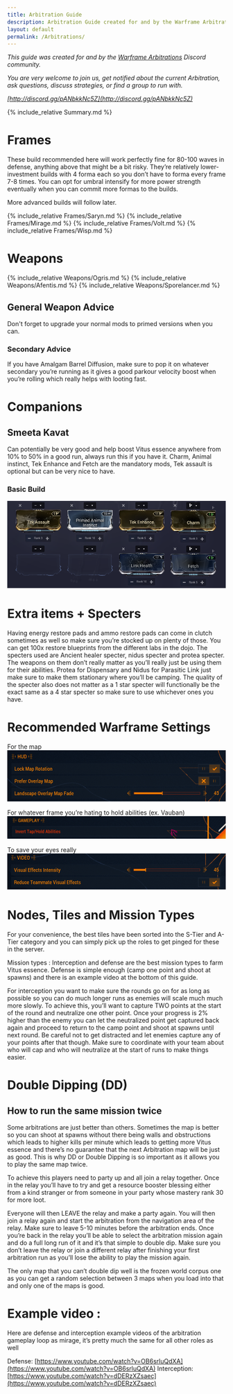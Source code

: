 ```yaml
---
title: Arbitration Guide
description: Arbitration Guide created for and by the Warframe Arbitrations community.
layout: default
permalink: /Arbitrations/
---
```


*This guide was created for and by the [Warframe Arbitrations](http://discord.gg/d2ubNDSv8a) Discord community.*

*You are very welcome to join us, get notified about the current Arbitration, ask questions, discuss strategies, or find a group to run with.*

*[http://discord.gg/pANbkkNc5Z](http://discord.gg/pANbkkNc5Z)*

{% include_relative Summary.md %}

# Frames

These build recommended here will work perfectly fine for 80-100 waves in defense, anything above that might be a bit risky. They’re relatively lower-investment builds with 4 forma each so you don’t have to forma every frame 7-8 times. You can opt for umbral intensify for more power strength eventually when you can commit more formas to the builds. 

More advanced builds will follow later.


{% include_relative Frames/Saryn.md %}
{% include_relative Frames/Mirage.md %}
{% include_relative Frames/Volt.md %}
{% include_relative Frames/Wisp.md %}

# Weapons

{% include_relative Weapons/Ogris.md %}
{% include_relative Weapons/Afentis.md %}
{% include_relative Weapons/Sporelancer.md %}

## General Weapon Advice 
Don't forget to upgrade your normal mods to primed versions when you can.

### Secondary Advice 
If you have Amalgam Barrel Diffusion, make sure to pop it on whatever secondary you’re running as it gives a good parkour velocity boost when you’re rolling which really helps with looting fast.

# Companions
## Smeeta Kavat
Can potentially be very good and help boost Vitus essence anywhere from 10% to 50% in a good run, always run this if you have it. 
Charm, Animal instinct, Tek Enhance and Fetch are the mandatory mods, Tek assault is optional but can be very nice to have.

### Basic Build
![](media/builds_smeeta_basic.png)

# Extra items + Specters
Having energy restore pads and ammo restore pads can come in clutch sometimes as well so make sure you’re stocked up on plenty of those. You can get 100x restore blueprints from the different labs in the dojo. The specters used are Ancient healer specter, nidus specter and protea specter. The weapons on them don’t really matter as you’ll really just be using them for their abilities. Protea for Dispensary and Nidus for Parasitic Link just make sure to make them stationary where you’ll be camping. The quality of the specter also does not matter as a 1 star specter will functionally be the exact same as a 4 star specter so make sure to use whichever ones you have.


# Recommended Warframe Settings
For the map
![](media/settings_map.png)

For whatever frame you’re hating to hold abilities (ex. Vauban)
![](media/settings2.png)

To save your eyes really
![](media/settings1.png)

# Nodes, Tiles and Mission Types

For your convenience, the best tiles have been sorted into the S-Tier and A-Tier category and you can simply pick up the roles to get pinged for these in the server.

Mission types : 
Interception and defense are the best mission types to farm Vitus essence. Defense is simple enough (camp one point and shoot at spawns) and there is an example video at the bottom of this guide.

For interception you want to make sure the rounds go on for as long as possible so you can do much longer runs as enemies will scale much much more slowly. To achieve this, you’ll want to capture TWO points at the start of the round and neutralize one other point. Once your progress is 2% higher than the enemy you can let the neutralized point get captured back again and proceed to return to the camp point and shoot at spawns until next round. Be careful not to get distracted and let enemies capture any of your points after that though. Make sure to coordinate with your team about who will cap and who will neutralize at the start of runs to make things easier.

# Double Dipping (DD) 
## How to run the same mission twice
Some arbitrations are just better than others. Sometimes the map is better so you can shoot at spawns without there being walls and obstructions which leads to higher kills per minute which leads to getting more Vitus essence and there’s no guarantee that the next Arbitration map will be just as good. This is why DD or Double Dipping is so important as it allows you to play the same map twice.

To achieve this players need to party up and all join a relay together. Once in the relay you’ll have to try and get a resource booster blessing either from a kind stranger or from someone in your party whose mastery rank 30 for more loot. 
 


Everyone will then LEAVE the relay and make a party again. You will then join a relay again and start the arbitration from the navigation area of the relay. Make sure to leave 5-10 minutes before the arbitration ends. Once you’re back in the relay you’ll be able to select the arbitration mission again and do a full long run of it and it’s that simple to double dip. Make sure you don’t leave the relay or join a different relay after finishing your first arbitration run as you’ll lose the ability to play the mission again.

The only map that you can’t double dip well is the frozen world corpus one as you can get a random selection between 3 maps when you load into that and only one of the maps is good. 

# Example video : 

Here are defense and interception example videos of the arbitration gameplay loop as mirage, it’s pretty much the same for all other roles as well

Defense:  [https://www.youtube.com/watch?v=OB6srluQdXA](https://www.youtube.com/watch?v=OB6srluQdXA)
Interception: [https://www.youtube.com/watch?v=dDERzXZsaec](https://www.youtube.com/watch?v=dDERzXZsaec)
